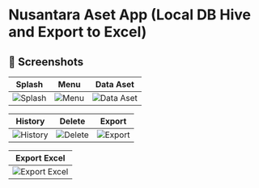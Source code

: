 # Nusantara Aset App (Local DB Hive and Export to Excel)

## 📸 Screenshots

| Splash | Menu | Data Aset |
|------|-------|------|
| ![Splash](https://github.com/user-attachments/assets/4fb896ad-6d67-4acf-9111-4ea0c683de20) | ![Menu](https://github.com/user-attachments/assets/3dea9797-621f-4af0-8fbf-51e472d4d50a) | ![Data Aset](https://github.com/user-attachments/assets/981a3d26-0df1-484f-bb32-bee07acd842a) |

| History | Delete | Export |
|------|-------|------|
| ![History](https://github.com/user-attachments/assets/7cb9a7c7-1b7f-4fd4-a975-24d729cee9ec) | ![Delete](https://github.com/user-attachments/assets/a6cb6d8f-d074-44eb-a863-d63fc551e2d3) | ![Export](https://github.com/user-attachments/assets/c47c8b94-60f2-47aa-a681-dcb8fe21d135) |

| Export Excel |
|------|
| ![Export Excel](https://github.com/user-attachments/assets/90344291-0c4d-4770-96f3-486ad632807e) |


